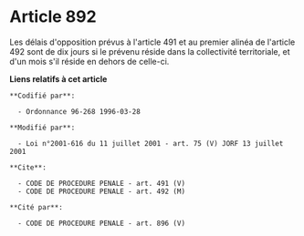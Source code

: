 # Article 892

Les délais d'opposition prévus à l'article 491 et au premier alinéa de l'article 492 sont de dix jours si le prévenu réside
dans la collectivité territoriale, et d'un mois s'il réside en dehors de celle-ci.

**Liens relatifs à cet article**

	**Codifié par**:

	  - Ordonnance 96-268 1996-03-28

	**Modifié par**:

	  - Loi n°2001-616 du 11 juillet 2001 - art. 75 (V) JORF 13 juillet 2001

	**Cite**:

	  - CODE DE PROCEDURE PENALE - art. 491 (V)
	  - CODE DE PROCEDURE PENALE - art. 492 (M)

	**Cité par**:

	  - CODE DE PROCEDURE PENALE - art. 896 (V)
